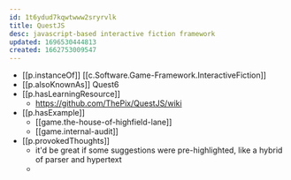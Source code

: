 ```yaml
---
id: 1t6ydud7kqwtwww2sryrvlk
title: QuestJS
desc: javascript-based interactive fiction framework
updated: 1696530444813
created: 1662753009547
---
```


- [[p.instanceOf]] [[c.Software.Game-Framework.InteractiveFiction]]
- [[p.alsoKnownAs]] Quest6
- [[p.hasLearningResource]]
  - https://github.com/ThePix/QuestJS/wiki
- [[p.hasExample]] 
  - [[game.the-house-of-highfield-lane]]
  - [[game.internal-audit]]
- [[p.provokedThoughts]]
  - it'd be great if some suggestions were pre-highlighted, like a hybrid of parser and hypertext
  - 